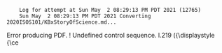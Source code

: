         Log for attempt at Sun May  2 08:29:13 PM PDT 2021 (12765)
        Sun May  2 08:29:13 PM PDT 2021 Converting 2020ISOS101/KBxStoryOfScience.md...
Error producing PDF.
! Undefined control sequence.
l.219   \({\displaystyle {\ce

